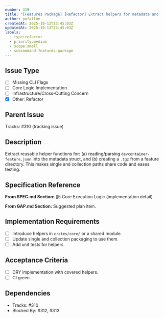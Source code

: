```yaml
---
number: 319
title: "[Features Package] [Refactor] Extract helpers for metadata and tar packaging"
author: pofallon
createdAt: 2025-10-13T23:45:03Z
updatedAt: 2025-10-13T23:45:03Z
labels:
  - type:refactor
  - priority:medium
  - scope:small
  - subcommand:features-package
---
```


## Issue Type
- [ ] Missing CLI Flags
- [ ] Core Logic Implementation
- [ ] Infrastructure/Cross-Cutting Concern
- [x] Other: Refactor

## Parent Issue
Tracks: #310 (tracking issue)

## Description
Extract reusable helper functions for: (a) reading/parsing `devcontainer-feature.json` into the metadata struct, and (b) creating a `.tgz` from a feature directory. This makes single and collection paths share code and eases testing.

## Specification Reference
**From SPEC.md Section:** §5 Core Execution Logic (implementation detail)

**From GAP.md Section:** Suggested plan item.

## Implementation Requirements
- [ ] Introduce helpers in `crates/core/` or a shared module.
- [ ] Update single and collection packaging to use them.
- [ ] Add unit tests for helpers.

## Acceptance Criteria
- [ ] DRY implementation with covered helpers.
- [ ] CI green.

## Dependencies
- Tracks: #310
- Blocked By: #312, #313
